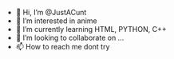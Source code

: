 - 👋 Hi, I’m @JustACunt
- 👀 I’m interested in anime
- 🌱 I’m currently learning HTML, PYTHON, C++
- 💞️ I’m looking to collaborate on ...
- 📫 How to reach me dont try

<!---
JustACunt/JustACunt is a ✨ special ✨ repository because its `README.md` (this file) appears on your GitHub profile.
You can click the Preview link to take a look at your changes.
--->
